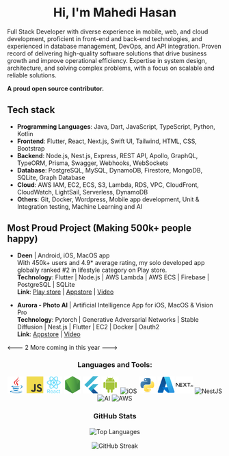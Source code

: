 <h1 align="center">Hi, I'm Mahedi Hasan</h1>

Full Stack Developer with diverse experience in mobile, web, and cloud development, proficient in front-end and back-end technologies, and experienced in database management, DevOps, and API integration. Proven record of delivering high-quality software solutions that drive business growth and improve operational efficiency. Expertise in system design, architecture, and solving complex problems, with a focus on scalable and reliable solutions. 

**A proud open source contributor.**

## Tech stack
- **Programming Languages**: Java, Dart, JavaScript, TypeScript, Python, Kotlin
- **Frontend**: Flutter, React, Next.js, Swift UI, Tailwind, HTML, CSS, Bootstrap
- **Backend**: Node.js, Nest.js, Express, REST API, Apollo, GraphQL, TypeORM, Prisma, Swagger, Webhooks, WebSockets
- **Database**: PostgreSQL, MySQL, DynamoDB, Firestore, MongoDB, SQLite, Graph Database
- **Cloud**: AWS IAM, EC2, ECS, S3, Lambda, RDS, VPC, CloudFront, CloudWatch, LightSail, Serverless, DynamoDB
- **Others**: Git, Docker, Wordpress, Mobile app development, Unit & Integration testing, Machine Learning and AI

## Most Proud Project (Making 500k+ people happy)

- **Deen** | Android, iOS, MacOS app  
  With 450k+ users and 4.9* average rating, my solo developed app globally ranked #2 in lifestyle category on Play store.  
  **Technology**: Flutter | Node.js | AWS Lambda | AWS ECS | Firebase | PostgreSQL | SQLite  
  **Link**: [Play store](https://play.google.com/store/apps/details?id=com.letsflutter.deen&hl=en_AU&gl=CA) | [Appstore](https://apps.apple.com/us/app/deen-islamic-app/id1617532276) | [Video](https://www.youtube.com/watch?v=9fCJA9vMP3o)

- **Aurora - Photo AI** | Artificial Intelligence App for iOS, MacOS & Vision Pro  
  **Technology**: Pytorch | Generative Adversarial Networks | Stable Diffusion | Nest.js | Flutter | EC2 | Docker | Oauth2  
  **Link**: [Appstore](https://apps.apple.com/us/app/aurora-photo-ai/id6575389040) | [Video](https://www.youtube.com/watch?v=VjKJREydhTY)

 <--- 2 More coming in this year --->

<h3 align="center">Languages and Tools:</h3>
<p align="center">
  <img src="https://raw.githubusercontent.com/devicons/devicon/master/icons/java/java-original.svg" alt="Java" width="40" height="40"/>
  <img src="https://raw.githubusercontent.com/devicons/devicon/master/icons/javascript/javascript-original.svg" alt="JavaScript" width="40" height="40"/>
  <img src="https://raw.githubusercontent.com/devicons/devicon/master/icons/react/react-original-wordmark.svg" alt="React" width="40" height="40"/>
  <img src="https://raw.githubusercontent.com/devicons/devicon/master/icons/nodejs/nodejs-original.svg" alt="Node.js" width="40" height="40"/>
  <img src="https://raw.githubusercontent.com/devicons/devicon/master/icons/flutter/flutter-original.svg" alt="Flutter" width="40" height="40"/>
  <img src="https://raw.githubusercontent.com/devicons/devicon/master/icons/android/android-original.svg" alt="Android" width="40" height="40"/>
  <img src="https://cdn.freebiesupply.com/logos/large/2x/apple-logo-png-transparent.png" alt="iOS" width="40" height="40"/>
  <img src="https://raw.githubusercontent.com/devicons/devicon/master/icons/python/python-original.svg" alt="Python" width="40" height="40"/>
  <img src="https://raw.githubusercontent.com/devicons/devicon/master/icons/azure/azure-original.svg" alt="Azure" width="40" height="40"/>
  <img src="https://raw.githubusercontent.com/devicons/devicon/master/icons/nextjs/nextjs-original-wordmark.svg" alt="Next.js" width="40" height="40"/>
  <img src="https://seeklogo.com/images/N/nestjs-logo-09342F76C0-seeklogo.com.png" alt="NestJS" width="40" height="40"/>
  <img src="https://img.icons8.com/color/48/000000/artificial-intelligence.png" alt="AI" width="40" height="40"/>
  <img src="https://www.pngplay.com/wp-content/uploads/3/Amazon-Web-Services-AWS-Logo-Transparent-PNG.png" alt="AWS" width="40" height="40"/>
</p>

<h3 align="center">GitHub Stats</h3>

<p align="center">
  <img align="center" src="https://github-readme-stats.vercel.app/api/top-langs/?username=mhutshow&layout=compact&theme=radical" alt="Top Languages" />
</p>

<p align="center">
  <img align="center" src="https://github-readme-streak-stats.herokuapp.com/?user=mhutshow&theme=radical" alt="GitHub Streak" />
</p>

